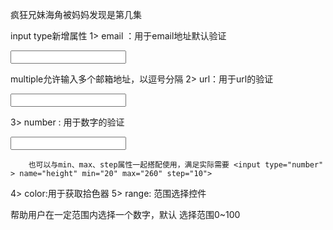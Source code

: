 疯狂兄妹海角被妈妈发现是第几集

input type新增属性
1> email ：用于email地址默认验证 

<input type="email" name="email" multiple> 

multiple允许输入多个邮箱地址，以逗号分隔 
2> url：用于url的验证

        

<input type="url" name="url">

3> number : 用于数字的验证

        

<input type="number" name="number">

        也可以与min、max、step属性一起搭配使用，满足实际需要 <input type="number" > name="height" min="20" max="260" step="10">
4> color:用于获取拾色器
5> range: 范围选择控件

帮助用户在一定范围内选择一个数字，默认 选择范围0~100
